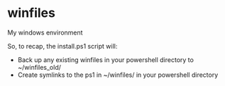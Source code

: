 winfiles
========

My windows environment

So, to recap, the install.ps1 script will:

* Back up any existing winfiles in your powershell directory to ~/winfiles_old/
* Create symlinks to the ps1 in ~/winfiles/ in your powershell directory


